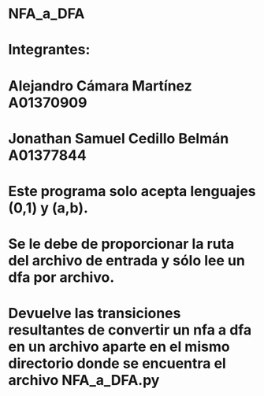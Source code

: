 # NFA_a_DFA
# Integrantes:
# Alejandro Cámara Martínez A01370909
# Jonathan Samuel Cedillo Belmán A01377844

# Este programa solo acepta lenguajes (0,1) y (a,b).
# Se le debe de proporcionar la ruta del archivo de entrada y sólo lee un dfa por archivo.
# Devuelve las transiciones resultantes de convertir un nfa a dfa en un archivo aparte en el mismo directorio donde se encuentra el archivo NFA_a_DFA.py
